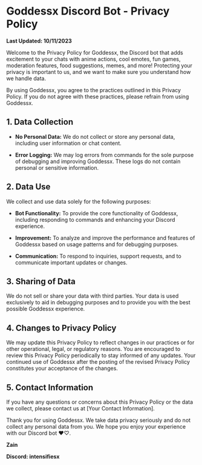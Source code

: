 # Goddessx Discord Bot - Privacy Policy

**Last Updated: 10/11/2023**

Welcome to the Privacy Policy for Goddessx, the Discord bot that adds excitement to your chats with anime actions, cool emotes, fun games, moderation features, food suggestions, memes, 
and more! Protecting your privacy is important to us, and we want to make sure you understand how we handle data.

By using Goddessx, you agree to the practices outlined in this Privacy Policy. If you do not agree with these practices, please refrain from using Goddessx.

## 1. Data Collection

- **No Personal Data:** We do not collect or store any personal data, including user information or chat content.

- **Error Logging:** We may log errors from commands for the sole purpose of debugging and improving Goddessx. These logs do not contain personal or sensitive information.

## 2. Data Use

We collect and use data solely for the following purposes:

- **Bot Functionality:** To provide the core functionality of Goddessx, including responding to commands and enhancing your Discord experience.

- **Improvement:** To analyze and improve the performance and features of Goddessx based on usage patterns and for debugging purposes.

- **Communication:** To respond to inquiries, support requests, and to communicate important updates or changes.

## 3. Sharing of Data

We do not sell or share your data with third parties. Your data is used exclusively to aid in debugging purposes and to provide you with the best possible Goddessx experience.

## 4. Changes to Privacy Policy

We may update this Privacy Policy to reflect changes in our practices or for other operational, legal, or regulatory reasons. You are encouraged to review this Privacy Policy periodically to stay informed of any updates. Your continued use of Goddessx after the posting of the revised Privacy Policy constitutes your acceptance of the changes.

## 5. Contact Information

If you have any questions or concerns about this Privacy Policy or the data we collect, please contact us at [Your Contact Information].

Thank you for using Goddessx. We take data privacy seriously and do not collect any personal data from you. We hope you enjoy your experience with our Discord bot ♥♡.

**Zain**

**Discord: intensifiesx**
